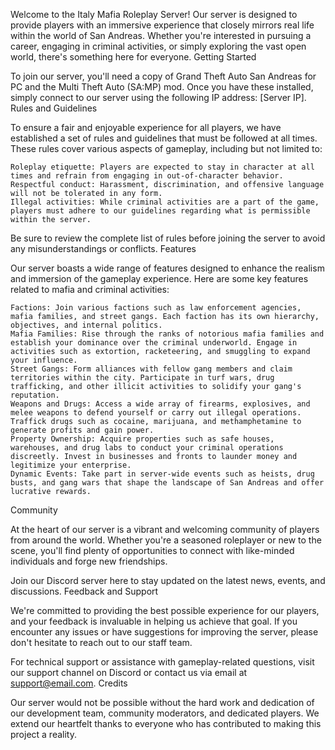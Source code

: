 Welcome to the Italy Mafia Roleplay Server! Our server is designed to provide players with an immersive experience that closely mirrors real life within the world of San Andreas. Whether you're interested in pursuing a career, engaging in criminal activities, or simply exploring the vast open world, there's something here for everyone.
Getting Started

To join our server, you'll need a copy of Grand Theft Auto San Andreas for PC and the Multi Theft Auto (SA:MP) mod. Once you have these installed, simply connect to our server using the following IP address: [Server IP].
Rules and Guidelines

To ensure a fair and enjoyable experience for all players, we have established a set of rules and guidelines that must be followed at all times. These rules cover various aspects of gameplay, including but not limited to:

    Roleplay etiquette: Players are expected to stay in character at all times and refrain from engaging in out-of-character behavior.
    Respectful conduct: Harassment, discrimination, and offensive language will not be tolerated in any form.
    Illegal activities: While criminal activities are a part of the game, players must adhere to our guidelines regarding what is permissible within the server.

Be sure to review the complete list of rules before joining the server to avoid any misunderstandings or conflicts.
Features

Our server boasts a wide range of features designed to enhance the realism and immersion of the gameplay experience. Here are some key features related to mafia and criminal activities:

    Factions: Join various factions such as law enforcement agencies, mafia families, and street gangs. Each faction has its own hierarchy, objectives, and internal politics.
    Mafia Families: Rise through the ranks of notorious mafia families and establish your dominance over the criminal underworld. Engage in activities such as extortion, racketeering, and smuggling to expand your influence.
    Street Gangs: Form alliances with fellow gang members and claim territories within the city. Participate in turf wars, drug trafficking, and other illicit activities to solidify your gang's reputation.
    Weapons and Drugs: Access a wide array of firearms, explosives, and melee weapons to defend yourself or carry out illegal operations. Traffick drugs such as cocaine, marijuana, and methamphetamine to generate profits and gain power.
    Property Ownership: Acquire properties such as safe houses, warehouses, and drug labs to conduct your criminal operations discreetly. Invest in businesses and fronts to launder money and legitimize your enterprise.
    Dynamic Events: Take part in server-wide events such as heists, drug busts, and gang wars that shape the landscape of San Andreas and offer lucrative rewards.

Community

At the heart of our server is a vibrant and welcoming community of players from around the world. Whether you're a seasoned roleplayer or new to the scene, you'll find plenty of opportunities to connect with like-minded individuals and forge new friendships.

Join our Discord server here to stay updated on the latest news, events, and discussions.
Feedback and Support

We're committed to providing the best possible experience for our players, and your feedback is invaluable in helping us achieve that goal. If you encounter any issues or have suggestions for improving the server, please don't hesitate to reach out to our staff team.

For technical support or assistance with gameplay-related questions, visit our support channel on Discord or contact us via email at support@email.com.
Credits

Our server would not be possible without the hard work and dedication of our development team, community moderators, and dedicated players. We extend our heartfelt thanks to everyone who has contributed to making this project a reality.
